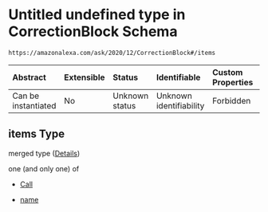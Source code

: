 # Untitled undefined type in CorrectionBlock Schema

```txt
https://amazonalexa.com/ask/2020/12/CorrectionBlock#/items
```



| Abstract            | Extensible | Status         | Identifiable            | Custom Properties | Additional Properties | Access Restrictions | Defined In                                                                          |
| :------------------ | :--------- | :------------- | :---------------------- | :---------------- | :-------------------- | :------------------ | :---------------------------------------------------------------------------------- |
| Can be instantiated | No         | Unknown status | Unknown identifiability | Forbidden         | Allowed               | none                | [CorrectionBlock.json\*](../../schemas/CorrectionBlock.json "open original schema") |

## items Type

merged type ([Details](correctionblock-items.md))

one (and only one) of

*   [Call](actiondeclaration-properties-annotations-call.md "check type definition")

*   [name](correctionblock-items-oneof-name.md "check type definition")
